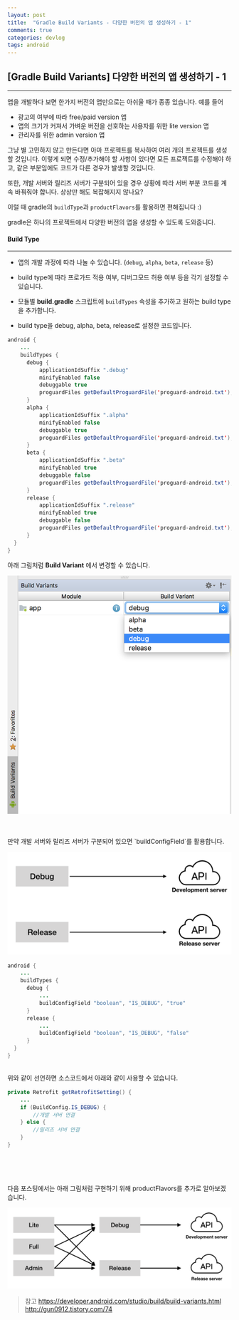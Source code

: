 ```yaml
---
layout: post
title:  "Gradle Build Variants - 다양한 버전의 앱 생성하기 - 1"
comments: true
categories: devlog
tags: android
---
```


## [Gradle Build Variants] 다양한 버전의 앱 생성하기 - 1
---

앱을 개발하다 보면 한가지 버전의 앱만으로는 아쉬울 때가 종종 있습니다. 예를 들어
- 광고의 여부에 따라 free/paid version 앱
- 앱의 크기가 커져서 가벼운 버전을 선호하는 사용자를 위한 lite version 앱
- 관리자를 위한 admin version 앱

그냥 별 고민하지 않고 만든다면 아마 프로젝트를 복사하여 여러 개의 프로젝트를 생성할 것입니다. 이렇게 되면 수정/추가해야 할 사항이 있다면 모든 프로젝트를 수정해야 하고, 같은 부분임에도 코드가 다른 경우가 발생할 것입니다.

또한, 개발 서버와 릴리즈 서버가 구분되어 있을 경우 상황에 따라 서버 부분 코드를 계속 바꿔줘야 합니다. 상상만 해도 복잡해지지 않나요?

이럴 때 gradle의 `buildType`과 `productFlavors`를 활용하면 편해집니다 :)


gradle은 하나의 프로젝트에서 다양한 버전의 앱을 생성할 수 있도록 도와줍니다.


#### Build Type
---
- 앱의 개발 과정에 따라 나눌 수 있습니다. (`debug`, `alpha`, `beta`, `release` 등)
- build type에 따라 프로가드 적용 여부, 디버그모드 허용 여부 등을 각기 설정할 수 있습니다.
- 모듈별 **build.gradle** 스크립트에 `buildTypes` 속성을 추가하고 원하는 build type을 추가합니다.

- build type을 debug, alpha, beta, release로 설정한 코드입니다.
~~~java
android {
    ...
    buildTypes {
      debug {
          applicationIdSuffix ".debug"
          minifyEnabled false
          debuggable true
          proguardFiles getDefaultProguardFile('proguard-android.txt'), 'proguard-rules.pro'
      }
      alpha {
          applicationIdSuffix ".alpha"
          minifyEnabled false
          debuggable true
          proguardFiles getDefaultProguardFile('proguard-android.txt'), 'proguard-rules.pro'
      }
      beta {
          applicationIdSuffix ".beta"
          minifyEnabled true
          debuggable false
          proguardFiles getDefaultProguardFile('proguard-android.txt'), 'proguard-rules.pro'
      }
      release {
          applicationIdSuffix ".release"
          minifyEnabled true
          debuggable false
          proguardFiles getDefaultProguardFile('proguard-android.txt'), 'proguard-rules.pro'
      }
  }
}
~~~

아래 그림처럼 **Build Variant** 에서 변경할 수 있습니다.

![buildvariant_build_type](/assets/img/android/buildvariants-buildTypes.png)

<br/>
<br/>
만약 개발 서버와 릴리즈 서버가 구분되어 있으면 `buildConfigField`를 활용합니다.

![buildtypes-api_server](/assets//img/android/buildTypes-api_server.png)

~~~java
android {
    ...
    buildTypes {
      debug {
          ...
          buildConfigField "boolean", "IS_DEBUG", "true"
      }
      release {
          ...
          buildConfigField "boolean", "IS_DEBUG", "false"
      }
  }
}
~~~
<br/>
위와 같이 선언하면 소스코드에서 아래와 같이 사용할 수 있습니다.
<br/>

~~~java
private Retrofit getRetrofitSetting() {
    ...
    if (BuildConfig.IS_DEBUG) {
        //개발 서버 연결
    } else {
        //릴리즈 서버 연결
    }
}
~~~
<br/>
<br/>
<br/>

다음 포스팅에서는 아래 그림처럼 구현하기 위해 productFlavors를 추가로 알아보겠습니다.

![buildtypes+productFlavors](/assets/img/android/buildtypes+productflavors.png)




>참고
https://developer.android.com/studio/build/build-variants.html
http://gun0912.tistory.com/74

